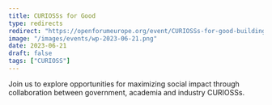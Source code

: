 ```yaml
---
title: CURIOSSs for Good
type: redirects
redirect: "https://openforumeurope.org/event/CURIOSSs-for-good-building-designing-cooperative-digital-infrastructure/#:~:text=CURIOSSs%20are%20industry-proven%20methods%20of%20accelerating%20open%20source,long-term%20goals%20and%20implementation%20at%20all%20scales%20globally"
image: "/images/events/wp-2023-06-21.png"
date: 2023-06-21
draft: false
tags: ["CURIOSS"]
---
```


Join us to explore opportunities for maximizing social impact through collaboration between government, academia and industry CURIOSSs. 
